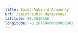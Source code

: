 ```yaml
---
title: Saint-Aubin-d'Arquenay
url: /saint-aubin-darquenay/
latitude: 49.2630556
longitude: -0.28750000000000003
---
```

